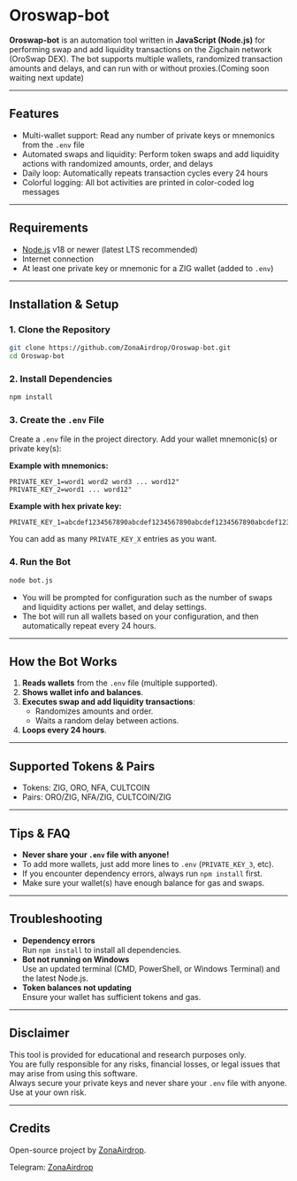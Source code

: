 # Oroswap-bot

**Oroswap-bot** is an automation tool written in **JavaScript (Node.js)** for performing swap and add liquidity transactions on the Zigchain network (OroSwap DEX). The bot supports multiple wallets, randomized transaction amounts and delays, and can run with or without proxies.(Coming soon waiting next update)

---

## Features

- Multi-wallet support: Read any number of private keys or mnemonics from the `.env` file
- Automated swaps and liquidity: Perform token swaps and add liquidity actions with randomized amounts, order, and delays
- Daily loop: Automatically repeats transaction cycles every 24 hours
- Colorful logging: All bot activities are printed in color-coded log messages

---

## Requirements

- [Node.js](https://nodejs.org/) v18 or newer (latest LTS recommended)
- Internet connection
- At least one private key or mnemonic for a ZIG wallet (added to `.env`)

---

## Installation & Setup

### 1. Clone the Repository

```bash
git clone https://github.com/ZonaAirdrop/Oroswap-bot.git
cd Oroswap-bot
```

### 2. Install Dependencies

```bash
npm install
```

### 3. Create the `.env` File

Create a `.env` file in the project directory. Add your wallet mnemonic(s) or private key(s):

**Example with mnemonics:**
```
PRIVATE_KEY_1=word1 word2 word3 ... word12"
PRIVATE_KEY_2=word1 ... word12"
```
**Example with hex private key:**
```
PRIVATE_KEY_1=abcdef1234567890abcdef1234567890abcdef1234567890abcdef1234567890"
```
You can add as many `PRIVATE_KEY_X` entries as you want.

### 4. Run the Bot

```bash
node bot.js
```

- You will be prompted for configuration such as the number of swaps and liquidity actions per wallet, and delay settings.
- The bot will run all wallets based on your configuration, and then automatically repeat every 24 hours.

---

## How the Bot Works

1. **Reads wallets** from the `.env` file (multiple supported).
2. **Shows wallet info and balances**.
3. **Executes swap and add liquidity transactions**:
   - Randomizes amounts and order.
   - Waits a random delay between actions.
4. **Loops every 24 hours**.

---

## Supported Tokens & Pairs

- Tokens: ZIG, ORO, NFA, CULTCOIN
- Pairs: ORO/ZIG, NFA/ZIG, CULTCOIN/ZIG

---

## Tips & FAQ

- **Never share your `.env` file with anyone!**  
- To add more wallets, just add more lines to `.env` (`PRIVATE_KEY_3`, etc).
- If you encounter dependency errors, always run `npm install` first.
- Make sure your wallet(s) have enough balance for gas and swaps.

---

## Troubleshooting

- **Dependency errors**  
  Run `npm install` to install all dependencies.
- **Bot not running on Windows**  
  Use an updated terminal (CMD, PowerShell, or Windows Terminal) and the latest Node.js.
- **Token balances not updating**  
  Ensure your wallet has sufficient tokens and gas.

---

## Disclaimer

This tool is provided for educational and research purposes only.  
You are fully responsible for any risks, financial losses, or legal issues that may arise from using this software.  
Always secure your private keys and never share your `.env` file with anyone.  
Use at your own risk.

---

## Credits

Open-source project by [ZonaAirdrop](https://github.com/ZonaAirdrop).

Telegram: [ZonaAirdrop](https://t.me/ZonaAirdr0p)
